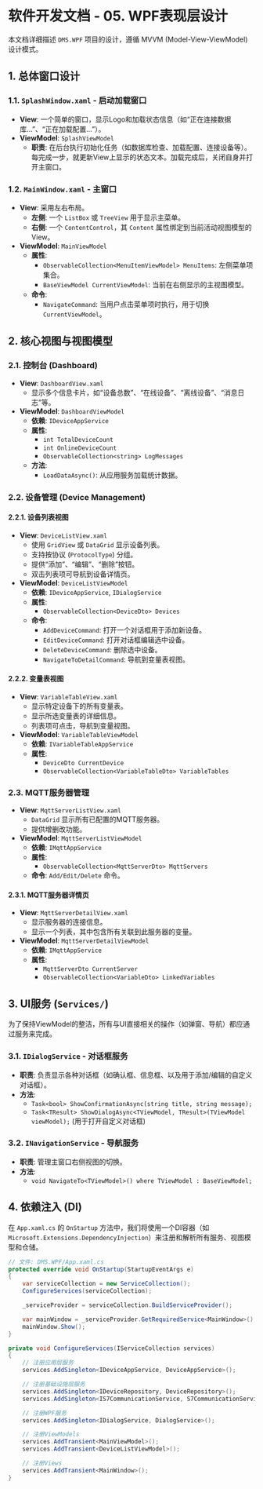 # 软件开发文档 - 05. WPF表现层设计

本文档详细描述 `DMS.WPF` 项目的设计，遵循 MVVM (Model-View-ViewModel) 设计模式。

## 1. 总体窗口设计

### 1.1. `SplashWindow.xaml` - 启动加载窗口

*   **View**: 一个简单的窗口，显示Logo和加载状态信息（如“正在连接数据库...”、“正在加载配置...”）。
*   **ViewModel**: `SplashViewModel`
    *   **职责**: 在后台执行初始化任务（如数据库检查、加载配置、连接设备等）。每完成一步，就更新View上显示的状态文本。加载完成后，关闭自身并打开主窗口。

### 1.2. `MainWindow.xaml` - 主窗口

*   **View**: 采用左右布局。
    *   **左侧**: 一个 `ListBox` 或 `TreeView` 用于显示主菜单。
    *   **右侧**: 一个 `ContentControl`，其 `Content` 属性绑定到当前活动视图模型的View。
*   **ViewModel**: `MainViewModel`
    *   **属性**:
        *   `ObservableCollection<MenuItemViewModel> MenuItems`: 左侧菜单项集合。
        *   `BaseViewModel CurrentViewModel`: 当前在右侧显示的主视图模型。
    *   **命令**:
        *   `NavigateCommand`: 当用户点击菜单项时执行，用于切换 `CurrentViewModel`。

## 2. 核心视图与视图模型

### 2.1. 控制台 (Dashboard)

*   **View**: `DashboardView.xaml`
    *   显示多个信息卡片，如“设备总数”、“在线设备”、“离线设备”、“消息日志”等。
*   **ViewModel**: `DashboardViewModel`
    *   **依赖**: `IDeviceAppService`
    *   **属性**:
        *   `int TotalDeviceCount`
        *   `int OnlineDeviceCount`
        *   `ObservableCollection<string> LogMessages`
    *   **方法**:
        *   `LoadDataAsync()`: 从应用服务加载统计数据。

### 2.2. 设备管理 (Device Management)

#### 2.2.1. 设备列表视图

*   **View**: `DeviceListView.xaml`
    *   使用 `GridView` 或 `DataGrid` 显示设备列表。
    *   支持按协议 (`ProtocolType`) 分组。
    *   提供“添加”、“编辑”、“删除”按钮。
    *   双击列表项可导航到设备详情页。
*   **ViewModel**: `DeviceListViewModel`
    *   **依赖**: `IDeviceAppService`, `IDialogService`
    *   **属性**:
        *   `ObservableCollection<DeviceDto> Devices`
    *   **命令**:
        *   `AddDeviceCommand`: 打开一个对话框用于添加新设备。
        *   `EditDeviceCommand`: 打开对话框编辑选中设备。
        *   `DeleteDeviceCommand`: 删除选中设备。
        *   `NavigateToDetailCommand`: 导航到变量表视图。

#### 2.2.2. 变量表视图

*   **View**: `VariableTableView.xaml`
    *   显示特定设备下的所有变量表。
    *   显示所选变量表的详细信息。
    *   列表项可点击，导航到变量视图。
*   **ViewModel**: `VariableTableViewModel`
    *   **依赖**: `IVariableTableAppService`
    *   **属性**:
        *   `DeviceDto CurrentDevice`
        *   `ObservableCollection<VariableTableDto> VariableTables`

### 2.3. MQTT服务器管理

*   **View**: `MqttServerListView.xaml`
    *   `DataGrid` 显示所有已配置的MQTT服务器。
    *   提供增删改功能。
*   **ViewModel**: `MqttServerListViewModel`
    *   **依赖**: `IMqttAppService`
    *   **属性**:
        *   `ObservableCollection<MqttServerDto> MqttServers`
    *   **命令**: `Add/Edit/Delete` 命令。

#### 2.3.1. MQTT服务器详情页

*   **View**: `MqttServerDetailView.xaml`
    *   显示服务器的连接信息。
    *   显示一个列表，其中包含所有关联到此服务器的变量。
*   **ViewModel**: `MqttServerDetailViewModel`
    *   **依赖**: `IMqttAppService`
    *   **属性**:
        *   `MqttServerDto CurrentServer`
        *   `ObservableCollection<VariableDto> LinkedVariables`

## 3. UI服务 (`Services/`)

为了保持ViewModel的整洁，所有与UI直接相关的操作（如弹窗、导航）都应通过服务来完成。

### 3.1. `IDialogService` - 对话框服务

*   **职责**: 负责显示各种对话框（如确认框、信息框、以及用于添加/编辑的自定义对话框）。
*   **方法**:
    *   `Task<bool> ShowConfirmationAsync(string title, string message);`
    *   `Task<TResult> ShowDialogAsync<TViewModel, TResult>(TViewModel viewModel);` (用于打开自定义对话框)

### 3.2. `INavigationService` - 导航服务

*   **职责**: 管理主窗口右侧视图的切换。
*   **方法**:
    *   `void NavigateTo<TViewModel>() where TViewModel : BaseViewModel;`

## 4. 依赖注入 (DI)

在 `App.xaml.cs` 的 `OnStartup` 方法中，我们将使用一个DI容器（如 `Microsoft.Extensions.DependencyInjection`）来注册和解析所有服务、视图模型和仓储。

```csharp
// 文件: DMS.WPF/App.xaml.cs
protected override void OnStartup(StartupEventArgs e)
{
    var serviceCollection = new ServiceCollection();
    ConfigureServices(serviceCollection);

    _serviceProvider = serviceCollection.BuildServiceProvider();

    var mainWindow = _serviceProvider.GetRequiredService<MainWindow>();
    mainWindow.Show();
}

private void ConfigureServices(IServiceCollection services)
{
    // 注册应用层服务
    services.AddSingleton<IDeviceAppService, DeviceAppService>();

    // 注册基础设施层服务
    services.AddSingleton<IDeviceRepository, DeviceRepository>();
    services.AddSingleton<IS7CommunicationService, S7CommunicationService>();

    // 注册WPF服务
    services.AddSingleton<IDialogService, DialogService>();

    // 注册ViewModels
    services.AddTransient<MainViewModel>();
    services.AddTransient<DeviceListViewModel>();

    // 注册Views
    services.AddTransient<MainWindow>();
}
```
